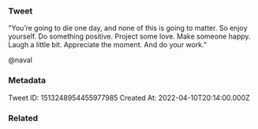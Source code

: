### Tweet
"You’re going to die one day, and none of this is going to matter. So enjoy yourself. Do something positive. Project some love. Make someone happy. Laugh a little bit. Appreciate the moment. And do your work."

@naval

### Metadata
Tweet ID: 1513248954455977985
Created At: 2022-04-10T20:14:00.000Z

### Related

